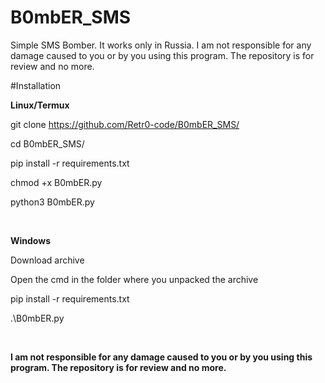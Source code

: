 # B0mbER_SMS
Simple SMS Bomber. It works only in Russia. I am not responsible for any damage caused to you or by you using this program. The repository is for review and no more.

#Installation

<b>Linux/Termux</b>

git clone https://github.com/Retr0-code/B0mbER_SMS/

cd B0mbER_SMS/

pip install -r requirements.txt

chmod +x B0mbER.py

python3 B0mbER.py

<br>

<b>Windows</b>

Download archive

Open the cmd in the folder where you unpacked the archive

pip install -r requirements.txt

.\B0mbER.py

<br>

<b>I am not responsible for any damage caused to you or by you using this program. The repository is for review and no more.</b>
